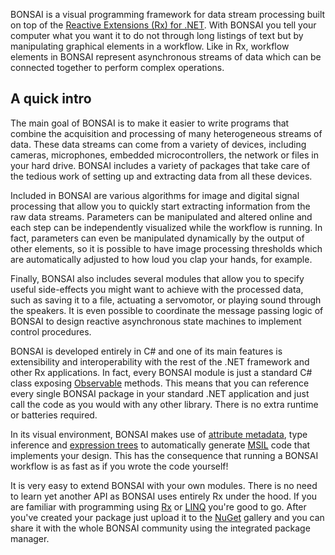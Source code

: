BONSAI is a visual programming framework for data stream processing built on top of the [Reactive Extensions (Rx) for .NET](https://rx.codeplex.com/). With BONSAI you tell your computer what you want it to do not through long listings of text but by manipulating graphical elements in a workflow. Like in Rx, workflow elements in BONSAI represent asynchronous streams of data which can be connected together to perform complex operations.

A quick intro
-------------

The main goal of BONSAI is to make it easier to write programs that combine the acquisition and processing of many heterogeneous streams of data. These data streams can come from a variety of devices, including cameras, microphones, embedded microcontrollers, the network or files in your hard drive. BONSAI includes a variety of packages that take care of the tedious work of setting up and extracting data from all these devices.

Included in BONSAI are various algorithms for image and digital signal processing that allow you to quickly start extracting information from the raw data streams. Parameters can be manipulated and altered online and each step can be independently visualized while the workflow is running. In fact, parameters can even be manipulated dynamically by the output of other elements, so it is possible to have image processing thresholds which are automatically adjusted to how loud you clap your hands, for example.

Finally, BONSAI also includes several modules that allow you to specify useful side-effects you might want to achieve with the processed data, such as saving it to a file, actuating a servomotor, or playing sound through the speakers. It is even possible to coordinate the message passing logic of BONSAI to design reactive asynchronous state machines to implement control procedures.

BONSAI is developed entirely in C# and one of its main features is extensibility and interoperability with the rest of the .NET framework and other Rx applications. In fact, every BONSAI module is just a standard C# class exposing [Observable](http://msdn.microsoft.com/library/dd990377.aspx) methods. This means that you can reference every single BONSAI package in your standard .NET application and just call the code as you would with any other library. There is no extra runtime or batteries required.

In its visual environment, BONSAI makes use of [attribute metadata](http://msdn.microsoft.com/en-us/library/5x6cd29c.aspx), type inference and [expression trees](http://msdn.microsoft.com/en-us/library/bb397951.aspx) to automatically generate [MSIL](http://msdn.microsoft.com/en-us/library/c5tkafs1.aspx) code that implements your design. This has the consequence that running a BONSAI workflow is as fast as if you wrote the code yourself!

It is very easy to extend BONSAI with your own modules. There is no need to learn yet another API as BONSAI uses entirely Rx under the hood. If you are familiar with programming using [Rx](https://rx.codeplex.com/) or [LINQ](http://msdn.microsoft.com/en-us/library/hh242983.aspx) you're good to go. After you've created your package just upload it to the [NuGet](http://www.nuget.org/) gallery and you can share it with the whole BONSAI community using the integrated package manager.